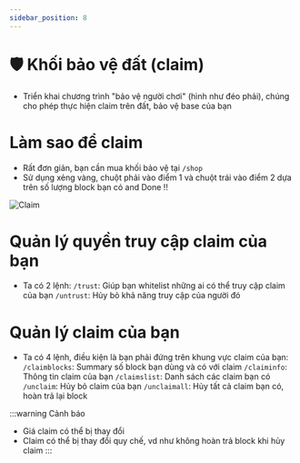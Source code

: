 ```yaml
---
sidebar_position: 8
---
```


# 🛡 Khối bảo vệ đất (claim)
- Triển khai chương trình "bảo vệ người chơi" (hình như đéo phải), chúng cho phép thực hiện claim trên đất, bảo vệ base của bạn

# Làm sao để claim
- Rất đơn giản, bạn cần mua khối bảo vệ tại `/shop`
- Sử dụng xẻng vàng, chuột phải vào điểm 1 và chuột trái vào điểm 2 dựa trên số lượng block bạn có and Done !!

![Claim](https://github.com/user-attachments/assets/c610d93d-7f54-4eaa-9387-711699790804)

# Quản lý quyền truy cập claim của bạn
- Ta có 2 lệnh:
`/trust`: Giúp bạn whitelist những ai có thể truy cập claim của bạn
`/untrust`: Hủy bỏ khả năng truy cập của người đó

# Quản lý claim của bạn
- Ta có 4 lệnh, điều kiện là bạn phải đứng trên khung vực claim của bạn:
`/claimblocks`: Summary số block bạn dùng và có với claim
`/claiminfo`: Thông tin claim của bạn
`/claimslist`: Danh sách các claim bạn có
`/unclaim`: Hủy bỏ claim của bạn
`/unclaimall`: Hủy tất cả claim bạn có, hoàn trả lại block

:::warning Cảnh báo
- Giá claim có thể bị thay đổi
- Claim có thể bị thay đổi quy chế, vd như không hoàn trả block khi hủy claim
:::
